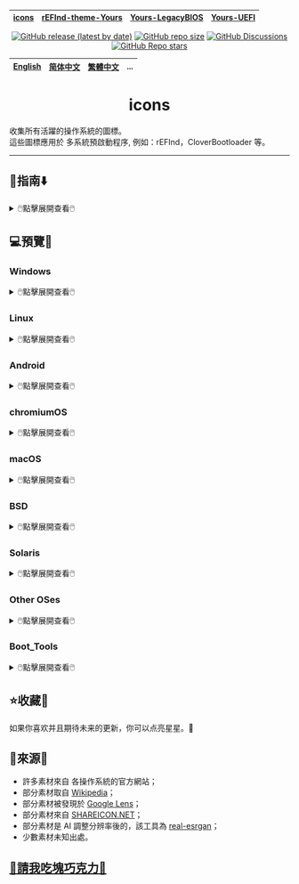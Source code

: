 [icons](https://github.com/M-L-P/icons)|[rEFInd-theme-Yours](https://github.com/M-L-P/rEFInd-theme-Yours)|[Yours-LegacyBIOS](https://github.com/M-L-P/Yours-LegacyBIOS)|[Yours-UEFI](https://github.com/M-L-P/Yours-UEFI)
-|-|-|-

<div align="center">

[![GitHub release (latest by date)](https://img.shields.io/github/v/release/M-L-P/icons)](https://github.com/M-L-P/icons/releases/latest)
[![GitHub repo size](https://img.shields.io/github/repo-size/M-L-P/icons)](https://github.com/M-L-P/icons/releases)
[![GitHub Discussions](https://img.shields.io/github/discussions/M-L-P/icons)](https://github.com/M-L-P/icons/discussions)
[![GitHub Repo stars](https://img.shields.io/github/stars/M-L-P/icons?style=social)](https://github.com/M-L-P/icons/stargazers)

</div>

[English](README.md)|[简体中文](README-自述文件.md)|[繁體中文](README-繁體中文.md)|...
--|--|--|--
<h1 align="center">icons</h1>

收集所有活躍的操作系統的圖標。<br/>
這些圖標應用於 多系統預啟動程序, 例如：rEFInd，CloverBootloader 等。

-----------------------------------------------------------------------------------------------------------------------------------

## 🧭指南⬇️

<details>
<summary>🖱️點擊展開查看🖱️</summary>

#### 直接使用
- 你可以直接下載並使用 [PNGs](PNGs)。
#### 細微調整
- 你可以下載 [IconEditor](IconEditor),
	使用 Microsoft PowerPoint 2021+ 來改編新的。
#### 提交反饋
- 你可以 [issue](https://github.com/M-L-P/icons/issues) 或 [pull requests](https://github.com/M-L-P/icons/pulls)。
</details>

## 💻️預覽👀

### Windows

<details>
<summary>🖱️點擊展開查看🖱️</summary>

Name|Icon
--|--
Microsoft|<img src="https://github.com/M-L-P/icons/raw/main/PNGs/Windows/Microsoft.png" width="100px">
Windows 11|<img src="https://github.com/M-L-P/icons/raw/main/PNGs/Windows/Win11.png" width="100px">
Windows 10|<img src="https://github.com/M-L-P/icons/raw/main/PNGs/Windows/Win10.png" width="100px">
Server|<img src="https://github.com/M-L-P/icons/raw/main/PNGs/Windows/Server.png" width="100px">
Windows 8.1|<img src="https://github.com/M-L-P/icons/raw/main/PNGs/Windows/Win8.1.png" width="100px">
Windows 7|<img src="https://github.com/M-L-P/icons/raw/main/PNGs/Windows/Win7.png" width="100px">
Vista|<img src="https://github.com/M-L-P/icons/raw/main/PNGs/Windows/Vista.png" width="100px">
</details>

### Linux

<details>
<summary>🖱️點擊展開查看🖱️</summary>

#### Arch
<details>
<summary>🖱️點擊展開查看🖱️</summary>
  
Name|Icon
--|--
Arch|<img src="https://github.com/M-L-P/icons/raw/main/PNGs/Linux/Arch/0-Arch_Linux1.png" width="100px"><img src="https://github.com/M-L-P/icons/raw/main/PNGs/Linux/Arch/0-Arch_Linux.png" width="100px">
ArcoLinux|<img src="https://github.com/M-L-P/icons/raw/main/PNGs/Linux/Arch/1-ArcoLinux.png" width="100px">
Archcraft|<img src="https://github.com/M-L-P/icons/raw/main/PNGs/Linux/Arch/2-Archcraft.png" width="100px">
ArchLabs|<img src="https://github.com/M-L-P/icons/raw/main/PNGs/Linux/Arch/3-ArchLabs.png" width="100px">
Archman|<img src="https://github.com/M-L-P/icons/raw/main/PNGs/Linux/Arch/4-Archman.png" width="100px">
Artix|<img src="https://github.com/M-L-P/icons/raw/main/PNGs/Linux/Arch/5-Artix.png" width="100px">
XeroLinux|<img src="https://github.com/M-L-P/icons/raw/main/PNGs/Linux/Arch/6-XeroLinux.png" width="100px">
ArchBang|<img src="https://github.com/M-L-P/icons/raw/main/PNGs/Linux/Arch/7-ArchBang.png" width="100px">
BlackArch|<img src="https://github.com/M-L-P/icons/raw/main/PNGs/Linux/Arch/8-BlackArch.png" width="100px">
ArchStrike|<img src="https://github.com/M-L-P/icons/raw/main/PNGs/Linux/Arch/9-ArchStrike.png" width="100px">
</details>

#### Assistive
<details>
<summary>🖱️點擊展開查看🖱️</summary>

Name|Icon
--|--
KNOPPIX|<img src="https://github.com/M-L-P/icons/raw/main/PNGs/Linux/Assistive/KNOPPIX.png" width="100px">
Slint|<img src="https://github.com/M-L-P/icons/raw/main/PNGs/Linux/Assistive/Slint.png" width="100px">
</details>

#### Beginners
<details>
<summary>🖱️點擊展開查看🖱️</summary>

Name|Icon
--|--
1-Mint|<img src="https://github.com/M-L-P/icons/raw/main/PNGs/Linux/Beginners/1-Mint.png" width="100px">
2-Lite|<img src="https://github.com/M-L-P/icons/raw/main/PNGs/Linux/Beginners/2-Lite.png" width="100px">
3-Zorin|<img src="https://github.com/M-L-P/icons/raw/main/PNGs/Linux/Beginners/3-Zorin.png" width="100px">
4-elementary|<img src="https://github.com/M-L-P/icons/raw/main/PNGs/Linux/Beginners/4-elementary.png" width="100px">
5-PCLinuxOS|<img src="https://github.com/M-L-P/icons/raw/main/PNGs/Linux/Beginners/5-PCLinuxOS-1.png" width="100px"><img src="https://github.com/M-L-P/icons/raw/main/PNGs/Linux/Beginners/5-PCLinuxOS.png" width="100px">
6-Solus|<img src="https://github.com/M-L-P/icons/raw/main/PNGs/Linux/Beginners/6-Solus.png" width="100px">
7-Robolinux|<img src="https://github.com/M-L-P/icons/raw/main/PNGs/Linux/Beginners/7-Robolinux.png" width="100px">
8-TUXEDO|<img src="https://github.com/M-L-P/icons/raw/main/PNGs/Linux/Beginners/8-TUXEDO.png" width="100px">
9-Netrunner|<img src="https://github.com/M-L-P/icons/raw/main/PNGs/Linux/Beginners/9-Netrunner.png" width="100px">
</details>

#### Boot Rescue
<details>
<summary>🖱️點擊展開查看🖱️</summary>

Name|Icon
--|--
Rescatux|<img src="https://github.com/M-L-P/icons/raw/main/PNGs/Linux/Boot_Rescue/Rescatux.png" width="100px">
Super_Grub2_Disk|<img src="https://github.com/M-L-P/icons/raw/main/PNGs/Linux/Boot_Rescue/Super_Grub2_Disk.png" width="100px">
</details>

#### Clusters
<details>
<summary>🖱️點擊展開查看🖱️</summary>

Name|Icon
--|--
Proxmox|<img src="https://github.com/M-L-P/icons/raw/main/PNGs/Linux/Clusters/Proxmox.png" width="100px">
</details>

#### Data Rescue
<details>
<summary>🖱️點擊展開查看🖱️</summary>

Name|Icon
--|--
1-SystemRescue|<img src="https://github.com/M-L-P/icons/raw/main/PNGs/Linux/Data_Rescue/1-SystemRescue.png" width="100px">
2-Plop|<img src="https://github.com/M-L-P/icons/raw/main/PNGs/Linux/Data_Rescue/2-Plop.png" width="100px">
3-Clonezilla|<img src="https://github.com/M-L-P/icons/raw/main/PNGs/Linux/Data_Rescue/3-Clonezilla.png" width="100px">
4-Rescuezilla|<img src="https://github.com/M-L-P/icons/raw/main/PNGs/Linux/Data_Rescue/4-Rescuezilla.png" width="100px">
5-Ufficio Zero|<img src="https://github.com/M-L-P/icons/raw/main/PNGs/Linux/Data_Rescue/5-Ufficio_Zero.png" width="100px">
6-Finnix|<img src="https://github.com/M-L-P/icons/raw/main/PNGs/Linux/Data_Rescue/6-Finnix.png" width="100px">
7-Redo|<img src="https://github.com/M-L-P/icons/raw/main/PNGs/Linux/Data_Rescue/7-Redo.png" width="100px">
8-paldo|<img src="https://github.com/M-L-P/icons/raw/main/PNGs/Linux/Data_Rescue/8-paldo.png" width="100px">
</details>

#### Desktop
<details>
<summary>🖱️點擊展開查看🖱️</summary>

Name|Icon
--|--
1-Bluestar|<img src="https://github.com/M-L-P/icons/raw/main/PNGs/Linux/Desktop/1-Bluestar.png" width="100px">
2-deepin|<img src="https://github.com/M-L-P/icons/raw/main/PNGs/Linux/Desktop/2-deepin.png" width="100px">
3-BunsenLabs|<img src="https://github.com/M-L-P/icons/raw/main/PNGs/Linux/Desktop/3-BunsenLabs.png" width="100px">
4-Pisi|<img src="https://github.com/M-L-P/icons/raw/main/PNGs/Linux/Desktop/4-Pisi.png" width="100px">
5-Freespire|<img src="https://github.com/M-L-P/icons/raw/main/PNGs/Linux/Desktop/5-Freespire.png" width="100px">
6-Zenwalk|<img src="https://github.com/M-L-P/icons/raw/main/PNGs/Linux/Desktop/6-Zenwalk.png" width="100px">
7-Kwort|<img src="https://github.com/M-L-P/icons/raw/main/PNGs/Linux/Desktop/7-Kwort.png" width="100px">
8-Omoikane|<img src="https://github.com/M-L-P/icons/raw/main/PNGs/Linux/Desktop/8-Omoikane.png" width="100px">
</details>

#### Desktop&LiveMedium
<details>
<summary>🖱️點擊展開查看🖱️</summary>

Name|Icon
--|--
01-EndeavourOS|<img src="https://github.com/M-L-P/icons/raw/main/PNGs/Linux/Desktop&LiveMedium/01-EndeavourOS.png" width="100px">
02-Manjaro|<img src="https://github.com/M-L-P/icons/raw/main/PNGs/Linux/Desktop&LiveMedium/02-Manjaro.png" width="100px">
03-Pop!_OS|<img src="https://github.com/M-L-P/icons/raw/main/PNGs/Linux/Desktop&LiveMedium/03-Pop!_OS.png" width="100px">
04-Garuda|<img src="https://github.com/M-L-P/icons/raw/main/PNGs/Linux/Desktop&LiveMedium/04-Garuda.png" width="100px">
05-KDE neon|<img src="https://github.com/M-L-P/icons/raw/main/PNGs/Linux/Desktop&LiveMedium/05-KDE_neon.png" width="100px">
06-SparkyLinux|<img src="https://github.com/M-L-P/icons/raw/main/PNGs/Linux/Desktop&LiveMedium/06-SparkyLinux.png" width="100px">
07-Linuxfx|<img src="https://github.com/M-L-P/icons/raw/main/PNGs/Linux/Desktop&LiveMedium/07-Linuxfx.png" width="100px">
08-Peppermint|<img src="https://github.com/M-L-P/icons/raw/main/PNGs/Linux/Desktop&LiveMedium/08-Peppermint.png" width="100px">
09-Nitrux|<img src="https://github.com/M-L-P/icons/raw/main/PNGs/Linux/Desktop&LiveMedium/09-Nitrux.png" width="100px">
10-Mabox|<img src="https://github.com/M-L-P/icons/raw/main/PNGs/Linux/Desktop&LiveMedium/10-Mabox.png" width="100px">
11-KaOS|<img src="https://github.com/M-L-P/icons/raw/main/PNGs/Linux/Desktop&LiveMedium/11-KaOS.png" width="100px">
12-SpiralLinux|<img src="https://github.com/M-L-P/icons/raw/main/PNGs/Linux/Desktop&LiveMedium/12-SpiralLinux.png" width="100px">
13-Salix|<img src="https://github.com/M-L-P/icons/raw/main/PNGs/Linux/Desktop&LiveMedium/13-Salix.png" width="100px">
14-RebornOS|<img src="https://github.com/M-L-P/icons/raw/main/PNGs/Linux/Desktop&LiveMedium/14-RebornOS.png" width="100px">
15-OpenMandriva|<img src="https://github.com/M-L-P/icons/raw/main/PNGs/Linux/Desktop&LiveMedium/15-OpenMandriva.png" width="100px">
16-Nobara|<img src="https://github.com/M-L-P/icons/raw/main/PNGs/Linux/Desktop&LiveMedium/16-Nobara.png" width="100px">
17-siduction|<img src="https://github.com/M-L-P/icons/raw/main/PNGs/Linux/Desktop&LiveMedium/17-siduction.png" width="100px">
18-Voyager|<img src="https://github.com/M-L-P/icons/raw/main/PNGs/Linux/Desktop&LiveMedium/18-Voyager.png" width="100px">
19-Neptune|<img src="https://github.com/M-L-P/icons/raw/main/PNGs/Linux/Desktop&LiveMedium/19-Neptune.png" width="100px">
20-NuTyX|<img src="https://github.com/M-L-P/icons/raw/main/PNGs/Linux/Desktop&LiveMedium/20-NuTyX.png" width="100px">
21-Endless|<img src="https://github.com/M-L-P/icons/raw/main/PNGs/Linux/Desktop&LiveMedium/21-Endless.png" width="100px">
22-GeckoLinux|<img src="https://github.com/M-L-P/icons/raw/main/PNGs/Linux/Desktop&LiveMedium/22-GeckoLinux.png" width="100px">
23-ExTiX|<img src="https://github.com/M-L-P/icons/raw/main/PNGs/Linux/Desktop&LiveMedium/23-ExTiX.png" width="100px">
24-Feren|<img src="https://github.com/M-L-P/icons/raw/main/PNGs/Linux/Desktop&LiveMedium/24-Feren.png" width="100px">
25-ROSA|<img src="https://github.com/M-L-P/icons/raw/main/PNGs/Linux/Desktop&LiveMedium/25-ROSA.png" width="100px">
26-Void|<img src="https://github.com/M-L-P/icons/raw/main/PNGs/Linux/Desktop&LiveMedium/26-Void.png" width="100px">
27-CachyOS|<img src="https://github.com/M-L-P/icons/raw/main/PNGs/Linux/Desktop&LiveMedium/27-CachyOS.png" width="100px">
28-Legacy|<img src="https://github.com/M-L-P/icons/raw/main/PNGs/Linux/Desktop&LiveMedium/28-Legacy.png" width="100px">
29-Zephix|<img src="https://github.com/M-L-P/icons/raw/main/PNGs/Linux/Desktop&LiveMedium/29-Zephix.png" width="100px">
30-Ultramarine|<img src="https://github.com/M-L-P/icons/raw/main/PNGs/Linux/Desktop&LiveMedium/30-Ultramarine.png" width="100px">
31-RebecaBlackOS|<img src="https://github.com/M-L-P/icons/raw/main/PNGs/Linux/Desktop&LiveMedium/31-RebecaBlackOS.png" width="100px">
32-Ultimate Edition|<img src="https://github.com/M-L-P/icons/raw/main/PNGs/Linux/Desktop&LiveMedium/32-Ultimate_Edition.png" width="100px">
33-BigLinux|<img src="https://github.com/M-L-P/icons/raw/main/PNGs/Linux/Desktop&LiveMedium/33-BigLinux.png" width="100px">
34-Venom|<img src="https://github.com/M-L-P/icons/raw/main/PNGs/Linux/Desktop&LiveMedium/34-Venom.png" width="100px">
35-Fatdog64|<img src="https://github.com/M-L-P/icons/raw/main/PNGs/Linux/Desktop&LiveMedium/35-Fatdog64.png" width="100px">
36-risiOS|<img src="https://github.com/M-L-P/icons/raw/main/PNGs/Linux/Desktop&LiveMedium/36-risiOS.png" width="100px">
37-SysLinuxOS|<img src="https://github.com/M-L-P/icons/raw/main/PNGs/Linux/Desktop&LiveMedium/37-SysLinuxOS.png" width="100px">
38-Slackel|<img src="https://github.com/M-L-P/icons/raw/main/PNGs/Linux/Desktop&LiveMedium/38-Slackel.png" width="100px">
39-Star|<img src="https://github.com/M-L-P/icons/raw/main/PNGs/Linux/Desktop&LiveMedium/39-Star.png" width="100px">
40-Obarun|<img src="https://github.com/M-L-P/icons/raw/main/PNGs/Linux/Desktop&LiveMedium/40-Obarun.png" width="100px">
41-SolydXK|<img src="https://github.com/M-L-P/icons/raw/main/PNGs/Linux/Desktop&LiveMedium/41-SolydXK.png" width="100px">
42-Pearl|<img src="https://github.com/M-L-P/icons/raw/main/PNGs/Linux/Desktop&LiveMedium/42-Pearl.png" width="100px">
43-Exe|<img src="https://github.com/M-L-P/icons/raw/main/PNGs/Linux/Desktop&LiveMedium/43-Exe.png" width="100px">
44-Canaima|<img src="https://github.com/M-L-P/icons/raw/main/PNGs/Linux/Desktop&LiveMedium/44-Canaima.png" width="100px">
45-Refracta|<img src="https://github.com/M-L-P/icons/raw/main/PNGs/Linux/Desktop&LiveMedium/45-Refracta.png" width="100px">
46-Diamond|<img src="https://github.com/M-L-P/icons/raw/main/PNGs/Linux/Desktop&LiveMedium/46-Diamond.png" width="100px">
47-Swift|<img src="https://github.com/M-L-P/icons/raw/main/PNGs/Linux/Desktop&LiveMedium/47-Swift.png" width="100px">
48-HamoniKR|<img src="https://github.com/M-L-P/icons/raw/main/PNGs/Linux/Desktop&LiveMedium/48-HamoniKR.png" width="100px">
49-PakOS|<img src="https://github.com/M-L-P/icons/raw/main/PNGs/Linux/Desktop&LiveMedium/49-PakOS.png" width="100px">
50-Br OS|<img src="https://github.com/M-L-P/icons/raw/main/PNGs/Linux/Desktop&LiveMedium/50-Br_OS.png" width="100px">
51-mAid|<img src="https://github.com/M-L-P/icons/raw/main/PNGs/Linux/Desktop&LiveMedium/51-mAid.png" width="100px">
52-blendOS|<img src="https://github.com/M-L-P/icons/raw/main/PNGs/Linux/Desktop&LiveMedium/52-blendOS.png" width="100px">
</details>

#### Disk Management
<details>
<summary>🖱️點擊展開查看🖱️</summary>

Name|Icon
--|--
GParted Live|<img src="https://github.com/M-L-P/icons/raw/main/PNGs/Linux/Disk_Management/GParted Live.png" width="100px">
Parted Magic|<img src="https://github.com/M-L-P/icons/raw/main/PNGs/Linux/Disk_Management/Parted Magic.png" width="100px">
</details>

#### Docker
<details>
<summary>🖱️點擊展開查看🖱️</summary>

Name|Icon
--|--
Photon OS|<img src="https://github.com/M-L-P/icons/raw/main/PNGs/Linux/Docker/Photon OS.png" width="100px">
Snal Linux|<img src="https://github.com/M-L-P/icons/raw/main/PNGs/Linux/Docker/Snal_Linux.png" width="100px">
</details>

#### Education
<details>
<summary>🖱️點擊展開查看🖱️</summary>

Name|Icon
--|--
1-NixOS|<img src="https://github.com/M-L-P/icons/raw/main/PNGs/Linux/Education/1-NixOS.png" width="100px">
2-AcademiX|<img src="https://github.com/M-L-P/icons/raw/main/PNGs/Linux/Education/2-AcademiX.png" width="100px">
3-OSGeoLive|<img src="https://github.com/M-L-P/icons/raw/main/PNGs/Linux/Education/3-OSGeoLive.png" width="100px">
4-PrimTux|<img src="https://github.com/M-L-P/icons/raw/main/PNGs/Linux/Education/4-PrimTux.png" width="100px">
5-BOSS|<img src="https://github.com/M-L-P/icons/raw/main/PNGs/Linux/Education/5-BOSS.png" width="100px">
6-eLearnix|<img src="https://github.com/M-L-P/icons/raw/main/PNGs/Linux/Education/6-eLearnix.png" width="100px">
7-Karoshi|<img src="https://github.com/M-L-P/icons/raw/main/PNGs/Linux/Education/7-Karoshi.png" width="100px">
8-MAX|<img src="https://github.com/M-L-P/icons/raw/main/PNGs/Linux/Education/8-MAX.png" width="100px">
</details>

#### Firewall
<details>
<summary>🖱️點擊展開查看🖱️</summary>

Name|Icon
--|--
1-IPFire|<img src="https://github.com/M-L-P/icons/raw/main/PNGs/Linux/Firewall/1-IPFire.png" width="100px">
2-ClearOS|<img src="https://github.com/M-L-P/icons/raw/main/PNGs/Linux/Firewall/2-ClearOS.png" width="100px">
3-VyOS|<img src="https://github.com/M-L-P/icons/raw/main/PNGs/Linux/Firewall/3-VyOS.png" width="100px">
4-Endian|<img src="https://github.com/M-L-P/icons/raw/main/PNGs/Linux/Firewall/4-Endian.png" width="100px">
5-Untangle|<img src="https://github.com/M-L-P/icons/raw/main/PNGs/Linux/Firewall/5-Untangle.png" width="100px">
</details>

#### Forensics
<details>
<summary>🖱️點擊展開查看🖱️</summary>

Name|Icon
--|--
1-Kali|<img src="https://github.com/M-L-P/icons/raw/main/PNGs/Linux/Forensics/1-Kali.png" width="100px">
2-ParrotOS|<img src="https://github.com/M-L-P/icons/raw/main/PNGs/Linux/Forensics/2-ParrotOS.png" width="100px">
3-Athena|<img src="https://github.com/M-L-P/icons/raw/main/PNGs/Linux/Forensics/3-Athena.png" width="100px">
4-BackBox|<img src="https://github.com/M-L-P/icons/raw/main/PNGs/Linux/Forensics/4-BackBox.png" width="100px">
5-CAINE|<img src="https://github.com/M-L-P/icons/raw/main/PNGs/Linux/Forensics/5-CAINE.png" width="100px">
6-Pentoo|<img src="https://github.com/M-L-P/icons/raw/main/PNGs/Linux/Forensics/6-Pentoo.png" width="100px">
</details>

#### Free Software
<details>
<summary>🖱️點擊展開查看🖱️</summary>

Name|Icon
--|--
1-Trisquel|<img src="https://github.com/M-L-P/icons/raw/main/PNGs/Linux/Free_Software/1-Trisquel.png" width="100px">
2-Guix System|<img src="https://github.com/M-L-P/icons/raw/main/PNGs/Linux/Free_Software/2-Guix_System.png" width="100px">
3-Uruk|<img src="https://github.com/M-L-P/icons/raw/main/PNGs/Linux/Free_Software/3-Uruk.png" width="100px">
4-Hyperbola|<img src="https://github.com/M-L-P/icons/raw/main/PNGs/Linux/Free_Software/4-Hyperbola.png" width="100px">
5-Parabola|<img src="https://github.com/M-L-P/icons/raw/main/PNGs/Linux/Free_Software/5-Parabola.png" width="100px">
</details>

#### From_RAM
<details>
<summary>🖱️點擊展開查看🖱️</summary>

Name|Icon
--|--
1-MX Linux|<img src="https://github.com/M-L-P/icons/raw/main/PNGs/Linux/From_RAM/1-MX_Linux.png" width="100px">
2-Slax|<img src="https://github.com/M-L-P/icons/raw/main/PNGs/Linux/From_RAM/2-Slax.png" width="100px">
3-Porteus|<img src="https://github.com/M-L-P/icons/raw/main/PNGs/Linux/From_RAM/3-Porteus.png" width="100px">
4-Grml|<img src="https://github.com/M-L-P/icons/raw/main/PNGs/Linux/From_RAM/4-Grml.png" width="100px">
5-KANOTIX|<img src="https://github.com/M-L-P/icons/raw/main/PNGs/Linux/From_RAM/5-KANOTIX.png" width="100px">
</details>

#### Gaming
<details>
<summary>🖱️點擊展開查看🖱️</summary>

Name|Icon
--|--
1-Regata OS|<img src="https://github.com/M-L-P/icons/raw/main/PNGs/Linux/Gaming/1-Regata_OS.png" width="100px">
2-MakuluLinux|<img src="https://github.com/M-L-P/icons/raw/main/PNGs/Linux/Gaming/2-MakuluLinux.png" width="100px">
3-Lakka|<img src="https://github.com/M-L-P/icons/raw/main/PNGs/Linux/Gaming/3-Lakka.png" width="100px">
4-Salient|<img src="https://github.com/M-L-P/icons/raw/main/PNGs/Linux/Gaming/4-Salient.png" width="100px">
5-Batocera|<img src="https://github.com/M-L-P/icons/raw/main/PNGs/Linux/Gaming/5-Batocera.png" width="100px">
6-Recalbox|<img src="https://github.com/M-L-P/icons/raw/main/PNGs/Linux/Gaming/6-Recalbox.png" width="100px">
</details>

#### Immutable
<details>
<summary>🖱️點擊展開查看🖱️</summary>

Name|Icon
--|--
1-Fedora|<img src="https://github.com/M-L-P/icons/raw/main/PNGs/Linux/Immutable/1-Fedora.png" width="100px">
2-openSUSE|<img src="https://github.com/M-L-P/icons/raw/main/PNGs/Linux/Immutable/2-openSUSE.png" width="100px">
3-Vanilla|<img src="https://github.com/M-L-P/icons/raw/main/PNGs/Linux/Immutable/3-Vanilla.png" width="100px">
</details>

#### LiveMedium
<details>
<summary>🖱️點擊展開查看🖱️</summary>

Name|Icon
--|--
1-Peropesis|<img src="https://github.com/M-L-P/icons/raw/main/PNGs/Linux/LiveMedium/1-Peropesis.png" width="100px">
2-Elive|<img src="https://github.com/M-L-P/icons/raw/main/PNGs/Linux/LiveMedium/2-Elive.png" width="100px">
3-Berry|<img src="https://github.com/M-L-P/icons/raw/main/PNGs/Linux/LiveMedium/3-Berry.png" width="100px">
</details>

#### Mobile
<details>
<summary>🖱️點擊展開查看🖱️</summary>

Name|Icon
--|--
1-PureOS|<img src="https://github.com/M-L-P/icons/raw/main/PNGs/Linux/Mobile/1-PureOS.png" width="100px">
2-e OS|<img src="https://github.com/M-L-P/icons/raw/main/PNGs/Linux/Mobile/2-e_OS.png" width="100px">
3-postmarketOS|<img src="https://github.com/M-L-P/icons/raw/main/PNGs/Linux/Mobile/3-postmarketOS.png" width="100px">
4-UBports|<img src="https://github.com/M-L-P/icons/raw/main/PNGs/Linux/Mobile/4-UBports.png" width="100px">
</details>

#### Multimedia
<details>
<summary>🖱️點擊展開查看🖱️</summary>

Name|Icon
--|--
1-AV Linux|<img src="https://github.com/M-L-P/icons/raw/main/PNGs/Linux/Multimedia/1-AV_Linux.png" width="100px">
2-LibreELEC|<img src="https://github.com/M-L-P/icons/raw/main/PNGs/Linux/Multimedia/2-LibreELEC.png" width="100px">
3-Daphile|<img src="https://github.com/M-L-P/icons/raw/main/PNGs/Linux/Multimedia/3-Daphile.png" width="100px">
4-Volumio|<img src="https://github.com/M-L-P/icons/raw/main/PNGs/Linux/Multimedia/4-Volumio.png" width="100px">
</details>

#### NAS
<details>
<summary>🖱️點擊展開查看🖱️</summary>

Name|Icon
--|--
1-EasyNAS|<img src="https://github.com/M-L-P/icons/raw/main/PNGs/Linux/NAS/1-EasyNAS.png" width="100px">
2-OpenMediaVault|<img src="https://github.com/M-L-P/icons/raw/main/PNGs/Linux/NAS/2-OpenMediaVault.png" width="100px">
3-Rockstor|<img src="https://github.com/M-L-P/icons/raw/main/PNGs/Linux/NAS/3-Rockstor.png" width="100px">
</details>

#### Netbooks
<details>
<summary>🖱️點擊展開查看🖱️</summary>

Name|Icon
--|--
1-Puppy|<img src="https://github.com/M-L-P/icons/raw/main/PNGs/Linux/Netbooks/1-Puppy.png" width="100px">
2-Bodhi|<img src="https://github.com/M-L-P/icons/raw/main/PNGs/Linux/Netbooks/2-Bodhi.png" width="100px">
3-wattOS|<img src="https://github.com/M-L-P/icons/raw/main/PNGs/Linux/Netbooks/3-wattOS.png" width="100px">
4-Runtu|<img src="https://github.com/M-L-P/icons/raw/main/PNGs/Linux/Netbooks/4-Runtu.png" width="100px">
</details>

#### Old Computers
<details>
<summary>🖱️點擊展開查看🖱️</summary>

Name|Icon
--|--
1-antiX|<img src="https://github.com/M-L-P/icons/raw/main/PNGs/Linux/Old_Computers/1-antiX.png" width="100px">
2-Q4OS|<img src="https://github.com/M-L-P/icons/raw/main/PNGs/Linux/Old_Computers/2-Q4OS.png" width="100px">
3-ALT|<img src="https://github.com/M-L-P/icons/raw/main/PNGs/Linux/Old_Computers/3-ALT.png" width="100px">
4-LXLE|<img src="https://github.com/M-L-P/icons/raw/main/PNGs/Linux/Old_Computers/4-LXLE.png" width="100px">
5-Absolute|<img src="https://github.com/M-L-P/icons/raw/main/PNGs/Linux/Old_Computers/5-Absolute.png" width="100px">
6-Tiny Core|<img src="https://github.com/M-L-P/icons/raw/main/PNGs/Linux/Old_Computers/6-Tiny_Core.png" width="100px">
7-SliTaz|<img src="https://github.com/M-L-P/icons/raw/main/PNGs/Linux/Old_Computers/7-SliTaz.png" width="100px">
</details>

#### Privacy
<details>
<summary>🖱️點擊展開查看🖱️</summary>

Name|Icon
--|--
1-Tails|<img src="https://github.com/M-L-P/icons/raw/main/PNGs/Linux/Privacy/1-Tails.png" width="100px"><img src="https://github.com/M-L-P/icons/raw/main/PNGs/Linux/Privacy/1-Tails-1.png" width="100px">
2-Kodachi|<img src="https://github.com/M-L-P/icons/raw/main/PNGs/Linux/Privacy/2-Kodachi.png" width="100px">
3-Whonix|<img src="https://github.com/M-L-P/icons/raw/main/PNGs/Linux/Privacy/3-Whonix.png" width="100px">
4-Septor|<img src="https://github.com/M-L-P/icons/raw/main/PNGs/Linux/Privacy/4-Septor.png" width="100px">
</details>

#### Raspberry
<details>
<summary>🖱️點擊展開查看🖱️</summary>

Name|Icon
--|--
1-Raspberry Pi|<img src="https://github.com/M-L-P/icons/raw/main/PNGs/Linux/Raspberry/1-Raspberry_Pi.png" width="100px">
2-OSMC|<img src="https://github.com/M-L-P/icons/raw/main/PNGs/Linux/Raspberry/2-OSMC.png" width="100px">
3-DietPi|<img src="https://github.com/M-L-P/icons/raw/main/PNGs/Linux/Raspberry/3-DietPi.png" width="100px">
4-RasPlex|<img src="https://github.com/M-L-P/icons/raw/main/PNGs/Linux/Raspberry/4-RasPlex.png" width="100px">
5-RSS|<img src="https://github.com/M-L-P/icons/raw/main/PNGs/Linux/Raspberry/5-RSS.png" width="100px">
6-RDS|<img src="https://github.com/M-L-P/icons/raw/main/PNGs/Linux/Raspberry/6-RDS.png" width="100px">
</details>

#### Security
<details>
<summary>🖱️點擊展開查看🖱️</summary>

Name|Icon
--|--
1-Gnoppix|<img src="https://github.com/M-L-P/icons/raw/main/PNGs/Linux/Security/1-Gnoppix.png" width="100px">
2-Qubes|<img src="https://github.com/M-L-P/icons/raw/main/PNGs/Linux/Security/2-Qubes.png" width="100px">
3-Wifislax|<img src="https://github.com/M-L-P/icons/raw/main/PNGs/Linux/Security/3-Wifislax.png" width="100px">
4-SELKS|<img src="https://github.com/M-L-P/icons/raw/main/PNGs/Linux/Security/4-SELKS.png" width="100px">
5-NST|<img src="https://github.com/M-L-P/icons/raw/main/PNGs/Linux/Security/5-NST.png" width="100px">
</details>

#### Server
<details>
<summary>🖱️點擊展開查看🖱️</summary>

Name|Icon
--|--
01-Debian|<img src="https://github.com/M-L-P/icons/raw/main/PNGs/Linux/Server/01-Debian.png" width="100px">
02-AlmaLinux|<img src="https://github.com/M-L-P/icons/raw/main/PNGs/Linux/Server/02-AlmaLinux.png" width="100px">
03-Mageia|<img src="https://github.com/M-L-P/icons/raw/main/PNGs/Linux/Server/03-Mageia.png" width="100px">
04-Slackware|<img src="https://github.com/M-L-P/icons/raw/main/PNGs/Linux/Server/04-Slackware.png" width="100px">
05-Rocky|<img src="https://github.com/M-L-P/icons/raw/main/PNGs/Linux/Server/05-Rocky.png" width="100px">
06-CentOS|<img src="https://github.com/M-L-P/icons/raw/main/PNGs/Linux/Server/06-CentOS.png" width="100px">
07-Devuan|<img src="https://github.com/M-L-P/icons/raw/main/PNGs/Linux/Server/07-Devuan.png" width="100px">
08-EuroLinux|<img src="https://github.com/M-L-P/icons/raw/main/PNGs/Linux/Server/08-EuroLinux.png" width="100px">
09-Red Hat|<img src="https://github.com/M-L-P/icons/raw/main/PNGs/Linux/Server/09-Red_Hat.png" width="100px">
10-4MLinux|<img src="https://github.com/M-L-P/icons/raw/main/PNGs/Linux/Server/10-4MLinux.png" width="100px">
11-Oracle|<img src="https://github.com/M-L-P/icons/raw/main/PNGs/Linux/Server/11-Oracle.png" width="100px">
12-openmamba|<img src="https://github.com/M-L-P/icons/raw/main/PNGs/Linux/Server/12-openmamba.png" width="100px">
13-Springdale|<img src="https://github.com/M-L-P/icons/raw/main/PNGs/Linux/Server/13-Springdale.png" width="100px">
14-Linspire|<img src="https://github.com/M-L-P/icons/raw/main/PNGs/Linux/Server/14-Linspire.png" width="100px">
15-Pardus|<img src="https://github.com/M-L-P/icons/raw/main/PNGs/Linux/Server/15-Pardus.png" width="100px">
16-MIRACLE|<img src="https://github.com/M-L-P/icons/raw/main/PNGs/Linux/Server/16-MIRACLE.png" width="100px">
17-SUSE|<img src="https://github.com/M-L-P/icons/raw/main/PNGs/Linux/Server/17-SUSE.png" width="100px">
18-Univention|<img src="https://github.com/M-L-P/icons/raw/main/PNGs/Linux/Server/18-Univention.png" width="100px">
19-Nova|<img src="https://github.com/M-L-P/icons/raw/main/PNGs/Linux/Server/19-Nova.png" width="100px">
20-Navy|<img src="https://github.com/M-L-P/icons/raw/main/PNGs/Linux/Server/20-Navy.png" width="100px">
21-Vine|<img src="https://github.com/M-L-P/icons/raw/main/PNGs/Linux/Server/21-Vine.png" width="100px">
22-VzLinux|<img src="https://github.com/M-L-P/icons/raw/main/PNGs/Linux/Server/22-VzLinux.png" width="100px">
23-UBOS|<img src="https://github.com/M-L-P/icons/raw/main/PNGs/Linux/Server/23-UBOS.png" width="100px">
24-Plamo|<img src="https://github.com/M-L-P/icons/raw/main/PNGs/Linux/Server/24-Plamo.png" width="100px">
25-TurnKey|<img src="https://github.com/M-L-P/icons/raw/main/PNGs/Linux/Server/25-TurnKey.png" width="100px">
26-PLD|<img src="https://github.com/M-L-P/icons/raw/main/PNGs/Linux/Server/26-PLD.png" width="100px">
27-Omarine|<img src="https://github.com/M-L-P/icons/raw/main/PNGs/Linux/Server/27-Omarine.png" width="100px">
28-OB2D|<img src="https://github.com/M-L-P/icons/raw/main/PNGs/Linux/Server/28-OB2D.png" width="100px">
29-OviOS|<img src="https://github.com/M-L-P/icons/raw/main/PNGs/Linux/Server/29-OviOS.png" width="100px">
</details>

#### Source-based
<details>
<summary>🖱️點擊展開查看🖱️</summary>

Name|Icon
--|--
1-Gentoo.png|<img src="https://github.com/M-L-P/icons/raw/main/PNGs/Linux/Source-based/1-Gentoo.png" width="100px">
2-Redcore.png|<img src="https://github.com/M-L-P/icons/raw/main/PNGs/Linux/Source-based/2-Redcore.png" width="100px">
3-Calculate.png|<img src="https://github.com/M-L-P/icons/raw/main/PNGs/Linux/Source-based/3-Calculate.png" width="100px">
4-CRUX.png|<img src="https://github.com/M-L-P/icons/raw/main/PNGs/Linux/Source-based/4-CRUX.png" width="100px">
5-LFS.png|<img src="https://github.com/M-L-P/icons/raw/main/PNGs/Linux/Source-based/5-LFS.png" width="100px">
6-Funtoo.png|<img src="https://github.com/M-L-P/icons/raw/main/PNGs/Linux/Source-based/6-Funtoo.png" width="100px">
7-Exherbo.png|<img src="https://github.com/M-L-P/icons/raw/main/PNGs/Linux/Source-based/7-Exherbo.png" width="100px">
8-T2.png|<img src="https://github.com/M-L-P/icons/raw/main/PNGs/Linux/Source-based/8-T2.png" width="100px">
</details>

#### Specialist
<details>
<summary>🖱️點擊展開查看🖱️</summary>

Name|Icon
--|--
1-EasyOS|<img src="https://github.com/M-L-P/icons/raw/main/PNGs/Linux/Specialist/1-EasyOS.png" width="100px">
2-Clear|<img src="https://github.com/M-L-P/icons/raw/main/PNGs/Linux/Specialist/2-Clear.png" width="100px">
3-Kaisen|<img src="https://github.com/M-L-P/icons/raw/main/PNGs/Linux/Specialist/3-Kaisen.png" width="100px">
4-Armbian|<img src="https://github.com/M-L-P/icons/raw/main/PNGs/Linux/Specialist/4-Armbian.png" width="100px">
5-Bedrock|<img src="https://github.com/M-L-P/icons/raw/main/PNGs/Linux/Specialist/5-Bedrock.png" width="100px">
6-Live Raizo|<img src="https://github.com/M-L-P/icons/raw/main/PNGs/Linux/Specialist/6-Live_Raizo.png" width="100px">
7-Zevenet|<img src="https://github.com/M-L-P/icons/raw/main/PNGs/Linux/Specialist/7-Zevenet.png" width="100px">
8-Porteus Kiosk|<img src="https://github.com/M-L-P/icons/raw/main/PNGs/Linux/Specialist/8-Porteus_Kiosk.png" width="100px">
9-KISS|<img src="https://github.com/M-L-P/icons/raw/main/PNGs/Linux/Specialist/9-KISS.png" width="100px">
</details>

#### Telephony
<details>
<summary>🖱️點擊展開查看🖱️</summary>

Name|Icon
--|--
1-Alpine|<img src="https://github.com/M-L-P/icons/raw/main/PNGs/Linux/Telephony/1-Alpine.png" width="100px">
2-3CX|<img src="https://github.com/M-L-P/icons/raw/main/PNGs/Linux/Telephony/2-3CX.png" width="100px">
3-Bicom Systems|<img src="https://github.com/M-L-P/icons/raw/main/PNGs/Linux/Telephony/3-Bicom_Systems.png" width="100px">
4-FreePBX|<img src="https://github.com/M-L-P/icons/raw/main/PNGs/Linux/Telephony/4-FreePBX.png" width="100px">
</details>

#### Thin Client
<details>
<summary>🖱️點擊展開查看🖱️</summary>

Name|Icon
--|--
1-Debian Edu|<img src="https://github.com/M-L-P/icons/raw/main/PNGs/Linux/Thin_Client/1-Debian_Edu.png" width="100px">
2-LliureX|<img src="https://github.com/M-L-P/icons/raw/main/PNGs/Linux/Thin_Client/2-LliureX.png" width="100px">
3-Thinstation|<img src="https://github.com/M-L-P/icons/raw/main/PNGs/Linux/Thin_Client/3-Thinstation.png" width="100px">
</details>

#### Ubuntu
<details>
<summary>🖱️點擊展開查看🖱️</summary>

Name|Icon
--|--
01-Ubuntu|<img src="https://github.com/M-L-P/icons/raw/main/PNGs/Linux/Ubuntu/01-Ubuntu.png" width="100px">
02-Kubuntu|<img src="https://github.com/M-L-P/icons/raw/main/PNGs/Linux/Ubuntu/02-Kubuntu.png" width="100px">
03-Lubuntu|<img src="https://github.com/M-L-P/icons/raw/main/PNGs/Linux/Ubuntu/03-Lubuntu.png" width="100px">
04-Xubuntu|<img src="https://github.com/M-L-P/icons/raw/main/PNGs/Linux/Ubuntu/04-Xubuntu.png" width="100px">
05-Ubuntu MATE|<img src="https://github.com/M-L-P/icons/raw/main/PNGs/Linux/Ubuntu/05-Ubuntu_MATE.png" width="100px">
06-Ubuntu Studio|<img src="https://github.com/M-L-P/icons/raw/main/PNGs/Linux/Ubuntu/06-Ubuntu_Studio.png" width="100px">
07-Ubuntu Budgie|<img src="https://github.com/M-L-P/icons/raw/main/PNGs/Linux/Ubuntu/07-Ubuntu_Budgie.png" width="100px">
08-Emmabuntüs|<img src="https://github.com/M-L-P/icons/raw/main/PNGs/Linux/Ubuntu/08-Emmabuntüs.png" width="100px">
09-Ubuntu Unity|<img src="https://github.com/M-L-P/icons/raw/main/PNGs/Linux/Ubuntu/09-Ubuntu_Unity.png" width="100px">
10-Ubuntu Kylin|<img src="https://github.com/M-L-P/icons/raw/main/PNGs/Linux/Ubuntu/10-Ubuntu_Kylin.png" width="100px">
11-Ubuntu Christian|<img src="https://github.com/M-L-P/icons/raw/main/PNGs/Linux/Ubuntu/11-Ubuntu_Christian.png" width="100px">
</details>

#### WebUI Server
<details>
<summary>🖱️點擊展開查看🖱️</summary>

Name|Icon
--|--
1-BlueOnyx|<img src="https://github.com/M-L-P/icons/raw/main/PNGs/Linux/WebUI_Server/1-BlueOnyx.png" width="100px">
2-SME Server|<img src="https://github.com/M-L-P/icons/raw/main/PNGs/Linux/WebUI_Server/2-SME_Server.png" width="100px">
3-YunoHost|<img src="https://github.com/M-L-P/icons/raw/main/PNGs/Linux/WebUI_Server/3-YunoHost.png" width="100px">
4-Baruwa|<img src="https://github.com/M-L-P/icons/raw/main/PNGs/Linux/WebUI_Server/4-Baruwa.png" width="100px">
5-FreedomBox|<img src="https://github.com/M-L-P/icons/raw/main/PNGs/Linux/WebUI_Server/5-FreedomBox.png" width="100px">
</details>

</details>

### Android

<details>
<summary>🖱️點擊展開查看🖱️</summary>

Name|Icon
--|--
android|<img src="https://github.com/M-L-P/icons/raw/main/PNGs/Android/android.png" width="100px">
android 13|<img src="https://github.com/M-L-P/icons/raw/main/PNGs/Android/android_13.png" width="100px">
android 12|<img src="https://github.com/M-L-P/icons/raw/main/PNGs/Android/android_12.png" width="100px">
android 11|<img src="https://github.com/M-L-P/icons/raw/main/PNGs/Android/android_11.png" width="100px">
android 10|<img src="https://github.com/M-L-P/icons/raw/main/PNGs/Android/android_10.png" width="100px">
</details>

### chromiumOS

<details>
<summary>🖱️點擊展開查看🖱️</summary>

Name|Icon
--|--
1-chromebook|<img src="https://github.com/M-L-P/icons/raw/main/PNGs/chromiumOS/1-chromebook.png" width="100px">
2-Flex|<img src="https://github.com/M-L-P/icons/raw/main/PNGs/chromiumOS/2-Flex.png" width="100px">
3-brunch|<img src="https://github.com/M-L-P/icons/raw/main/PNGs/chromiumOS/3-brunch.png" width="100px">
4-fydeos|<img src="https://github.com/M-L-P/icons/raw/main/PNGs/chromiumOS/4-fydeos.png" width="100px">
</details>

### macOS

<details>
<summary>🖱️點擊展開查看🖱️</summary>

Name|Icon
--|--
1-Macintosh|<img src="https://github.com/M-L-P/icons/raw/main/PNGs/macOS/1-Macintosh.png" width="100px">

Name|Icon|Name|Icon
--|--|--|--
2-macOS|<img src="https://github.com/M-L-P/icons/raw/main/PNGs/macOS/2-macOS.png" width="100px">|5-Mac OS|<img src="https://github.com/M-L-P/icons/raw/main/PNGs/macOS/5-Mac_OS.png" width="100px">
3-OpenCore|<img src="https://github.com/M-L-P/icons/raw/main/PNGs/macOS/3-OpenCore.png" width="100px">|6-OpenCore|<img src="https://github.com/M-L-P/icons/raw/main/PNGs/macOS/6-OpenCore.png" width="100px">
4-Clover|<img src="https://github.com/M-L-P/icons/raw/main/PNGs/macOS/4-Clover.png" width="100px">|7-Clover|<img src="https://github.com/M-L-P/icons/raw/main/PNGs/macOS/7-Clover.png" width="100px">
</details>

### BSD

<details>
<summary>🖱️點擊展開查看🖱️</summary>

Name|Icon
--|--
01-freeBSD|<img src="https://github.com/M-L-P/icons/raw/main/PNGs/BSD/01-freeBSD.png" width="100px">
02-TrueNAS|<img src="https://github.com/M-L-P/icons/raw/main/PNGs/BSD/02-TrueNAS.png" width="100px">
03-DragonFly BSD|<img src="https://github.com/M-L-P/icons/raw/main/PNGs/BSD/03-DragonFly_BSD.png" width="100px">
04-GhostBSD|<img src="https://github.com/M-L-P/icons/raw/main/PNGs/BSD/04-GhostBSD.png" width="100px">
05-OpenBSD|<img src="https://github.com/M-L-P/icons/raw/main/PNGs/BSD/05-OpenBSD.png" width="100px">
06-NomadBSD|<img src="https://github.com/M-L-P/icons/raw/main/PNGs/BSD/06-NomadBSD.png" width="100px">
07-OPNsense|<img src="https://github.com/M-L-P/icons/raw/main/PNGs/BSD/07-OPNsense.png" width="100px">
08-NetBSD|<img src="https://github.com/M-L-P/icons/raw/main/PNGs/BSD/08-NetBSD.png" width="100px">
09-MidnightBSD|<img src="https://github.com/M-L-P/icons/raw/main/PNGs/BSD/09-MidnightBSD.png" width="100px">
10-FuguIta|<img src="https://github.com/M-L-P/icons/raw/main/PNGs/BSD/10-FuguIta.png" width="100px">
11-XigmaNAS|<img src="https://github.com/M-L-P/icons/raw/main/PNGs/BSD/11-XigmaNAS.png" width="100px">
12-HardenedBSD|<img src="https://github.com/M-L-P/icons/raw/main/PNGs/BSD/12-HardenedBSD.png" width="100px">
13-pfSense|<img src="https://github.com/M-L-P/icons/raw/main/PNGs/BSD/13-pfSense.png" width="100px">
14-BSD Router Project|<img src="https://github.com/M-L-P/icons/raw/main/PNGs/BSD/14-BSD_Router_Project.png" width="100px">
15-helloSystem|<img src="https://github.com/M-L-P/icons/raw/main/PNGs/BSD/15-helloSystem.png" width="100px">
16-DynFi Firewall|<img src="https://github.com/M-L-P/icons/raw/main/PNGs/BSD/16-DynFi_Firewall.png" width="100px">
</details>

### Solaris

<details>
<summary>🖱️點擊展開查看🖱️</summary>

Name|Icon
--|--
1-SmartOS|<img src="https://github.com/M-L-P/icons/raw/main/PNGs/Solaris/1-SmartOS.png" width="100px">
2-OpenIndiana|<img src="https://github.com/M-L-P/icons/raw/main/PNGs/Solaris/2-OpenIndiana.png" width="100px">
3-Solaris|<img src="https://github.com/M-L-P/icons/raw/main/PNGs/Solaris/3-Solaris.png" width="100px">
4-XStreamOS|<img src="https://github.com/M-L-P/icons/raw/main/PNGs/Solaris/4-XStreamOS.png" width="100px">
5-NexentaStor|<img src="https://github.com/M-L-P/icons/raw/main/PNGs/Solaris/5-NexentaStor.png" width="100px">
</details>

### Other OSes

<details>
<summary>🖱️點擊展開查看🖱️</summary>

Name|Icon
--|--
1-Haiku|<img src="https://github.com/M-L-P/icons/raw/main/PNGs/Other_OSes/1-Haiku.png" width="100px">
2-ReactOS|<img src="https://github.com/M-L-P/icons/raw/main/PNGs/Other_OSes/2-ReactOS.png" width="100px"><img src="https://github.com/M-L-P/icons/raw/main/PNGs/Other_OSes/2-ReactOS-1.png" width="100px">
3-KolibriOS|<img src="https://github.com/M-L-P/icons/raw/main/PNGs/Other_OSes/3-KolibriOS.png" width="100px">
4-RISC OS|<img src="https://github.com/M-L-P/icons/raw/main/PNGs/Other_OSes/4-RISC_OS.png" width="100px">
</details>

### Boot_Tools

<details>
<summary>🖱️點擊展開查看🖱️</summary>

Name|Icon
--|--
grubfm|<img src="https://github.com/M-L-P/icons/raw/main/PNGs/Boot_Tools/grubfm.png" width="100px">
Ventoy|<img src="https://github.com/M-L-P/icons/raw/main/PNGs/Boot_Tools/Ventoy.png" width="100px">
</details>

## ⭐收藏🌟
如果你喜欢并且期待未来的更新，你可以点亮星星。💫

## 🎉來源🎊
- 許多素材來自 各操作系統的官方網站；
- 部分素材取自 [Wikipedia](https://en.wikipedia.org/wiki/Main_Page)；
- 部分素材被發現於 [Google Lens](https://www.google.com/)；
- 部分素材來自 [SHAREICON.NET](https://www.shareicon.net/)；
- 部分素材是 AI 調整分辨率後的，該工具為 [real-esrgan](https://replicate.com/nightmareai/real-esrgan)；
- 少數素材未知出處。

## [🧁請我吃塊巧克力🍫](https://github.com/M-L-P/.github/blob/main/profile/chocolate/README.md)